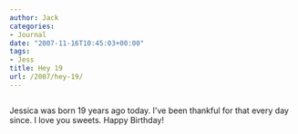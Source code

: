 ```yaml
---
author: Jack
categories:
- Journal
date: "2007-11-16T10:45:03+00:00"
tags:
- Jess
title: Hey 19
url: /2007/hey-19/
---
```


<div class="flickr-frame">
  <p>
    <a href="http://www.flickr.com/photos/jbaty/2038034012/" title="photo sharing"><img src="https://farm3.static.flickr.com/2250/2038034012_7ec038f1ec.jpg" class="flickr-photo" alt="" /></a>
  </p>
</div>

<p class="flickr-yourcomment">
  Jessica was born 19 years ago today. I've been thankful for that every day since. I love you sweets. Happy Birthday!<br />
</p>